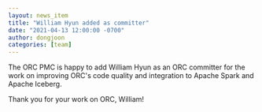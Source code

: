```yaml
---
layout: news_item
title: "William Hyun added as committer"
date: "2021-04-13 12:00:00 -0700"
author: dongjoon
categories: [team]
---
```


The ORC PMC is happy to add William Hyun as an ORC committer for the
work on improving ORC's code quality and integration to Apache Spark and Apache Iceberg.

Thank you for your work on ORC, William!
